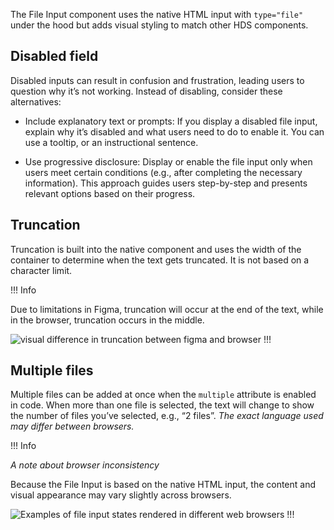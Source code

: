 The File Input component uses the native HTML input with `type="file"` under the hood but adds visual styling to match other HDS components.

## Disabled field

Disabled inputs can result in confusion and frustration, leading users to question why it’s not working. Instead of disabling, consider these alternatives:

- Include explanatory text or prompts: If you display a disabled file input, explain why it’s disabled and what users need to do to enable it. You can use a tooltip, or an instructional sentence.

- Use progressive disclosure: Display or enable the file input only when users meet certain conditions (e.g., after completing the necessary information). This approach guides users step-by-step and presents relevant options based on their progress.

## Truncation

Truncation is built into the native component and uses the width of the container to determine when the text gets truncated. It is not based on a character limit. 

!!! Info

Due to limitations in Figma, truncation will occur at the end of the text, while in the browser, truncation occurs in the middle. 

![visual difference in truncation between figma and browser](/assets/components/form/file-input/file-input-truncation.png)
!!!

## Multiple files

Multiple files can be added at once when the `multiple` attribute is enabled in code. When more than one file is selected, the text will change to show the number of files you’ve selected, e.g., “2 files”. *The exact language used may differ between browsers.*

!!! Info

*A note about browser inconsistency*

Because the File Input is based on the native HTML input, the content and visual appearance may vary slightly across browsers.

![Examples of file input states rendered in different web browsers](/assets/components/form/file-input/file-input-browsers.png)
!!!